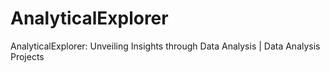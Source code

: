 # AnalyticalExplorer
AnalyticalExplorer: Unveiling Insights through Data Analysis | Data Analysis Projects
